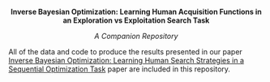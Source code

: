 **<p align="center"> Inverse Bayesian Optimization: Learning Human Acquisition Functions in an Exploration vs Exploitation Search Task</p>**

*<p align="center"> A Companion Repository </p>*

All of the data and code to produce the results presented in our paper [Inverse Bayesian Optimization: Learning Human Search Strategies in a Sequential Optimization Task](https://arxiv.org/abs/2104.09237) paper are included in this repository.  
